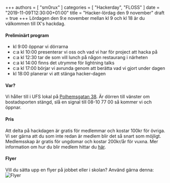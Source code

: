 +++
authors = [ "sm0rux" ]
categories = [ "Hackerday", "FLOSS" ]
date = "2019-11-09T12:30:00+01:00"
title = "Hacker-lördag den 9 november"
draft = true
+++
Lördagen den 9:e november mellan kl 9 och kl 18 är du välkommen till IX's hackdag.
#### Preliminärt program
* kl 9:00 öppnar vi dörrarna
* c:a kl 10:00 presenterar vi oss och vad vi har för project att hacka på
* c:a kl 12:30 tar de som vill lunch på någon restaurang i närheten
* c:a kl 14:00 finns det utrymme för lightning talks
* c:a kl 17:00 börjar vi avrunda genom att berätta vad vi gjort under dagen
* kl 18:00 planerar vi att stänga hacker-dagen
#### Var?
Vi håller till i UFS lokal på [Polhemsgatan 38](/about/#besök-oss). Är dörren till vänster om bostadsporten stängd, slå en signal till 08-10 77 00 så kommer vi och öppnar.
#### Pris
Att delta på hackdagen är gratis för medlemmar och kostar 100kr för övriga. Vi ser gärna att du som inte redan är medlem blir det så snart som möjligt. Medlemsskap är gratis för ungdomar och kostar 200kr/år för vuxna. Mer information om hur du blir medlem hittar du [här](/membership/).
#### Flyer
Vill du sätta upp en flyer på jobbet eller i skolan? Använd gärna denna:
![Flyer](/img/hacker-lordag.png)
